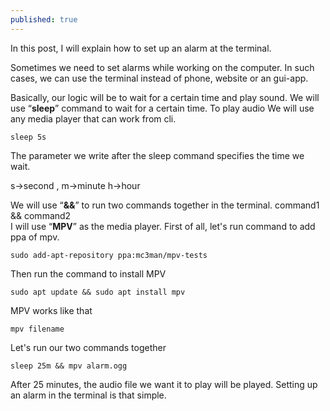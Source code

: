 ```yaml
---
published: true
---
```



In this post, I will explain how to set up an alarm at the terminal.

Sometimes we need to set alarms while working on the computer. In such cases, we can use the terminal instead of phone, website or an gui-app.

Basically, our logic will be to wait for a certain time and play sound. We will use “**sleep**” command to wait for a certain time. To play audio We will use any media player that can work from cli.

	sleep 5s
The parameter we write after the sleep command specifies the time we wait.

s->second , m->minute h->hour

We will use “**&&**” to run two commands together in the terminal.
command1 && command2    
I will use “**MPV**” as the media player. First of all, let's run command to add ppa of mpv.

 	sudo add-apt-repository ppa:mc3man/mpv-tests
Then run the command to install MPV

	sudo apt update && sudo apt install mpv
MPV works like that

	mpv filename

Let's run our two commands together

	sleep 25m && mpv alarm.ogg
    
After 25 minutes, the audio file we want it to play will be played. Setting up an alarm in the terminal is that simple.
